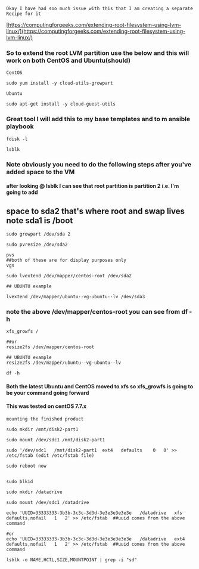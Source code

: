 ```Okay I have had soo much issue with this that I am creating a separate Recipe for it```


[https://computingforgeeks.com/extending-root-filesystem-using-lvm-linux/](https://computingforgeeks.com/extending-root-filesystem-using-lvm-linux/)

### So to extend the root LVM partition use the below and this will work on both CentOS and Ubuntu(should)

```CentOS```

````
sudo yum install -y cloud-utils-growpart
````

```Ubuntu```
````
sudo apt-get install -y cloud-guest-utils
````

### Great tool I will add this to my base templates and to m ansible playbook

````
fdisk -l

lsblk
````

### Note obviously you need to do the following steps after you've added space to the VM

#### after looking @ lsblk I can see that root partition is partition 2 i.e. I'm going to add
## space to sda2 that's where root and swap lives note sda1 is /boot

````
sudo growpart /dev/sda 2

sudo pvresize /dev/sda2

pvs
##both of these are for display purposes only
vgs

sudo lvextend /dev/mapper/centos-root /dev/sda2

## UBUNTU example

lvextend /dev/mapper/ubuntu--vg-ubuntu--lv /dev/sda3
````


### note the above /dev/mapper/centos-root you can see from df -h

````
xfs_growfs /

##or
resize2fs /dev/mapper/centos-root

## UBUNTU example
resize2fs /dev/mapper/ubuntu--vg-ubuntu--lv

df -h
````


#### Both the latest Ubuntu and CentOS moved to xfs so xfs_growfs is going to be your command going forward

#### This was tested on centOS 7.7.x


```mounting the finished product```


````
sudo mkdir /mnt/disk2-part1

sudo mount /dev/sdc1 /mnt/disk2-part1

sudo '/dev/sdc1   /mnt/disk2-part1  ext4   defaults    0   0' >> /etc/fstab (edit /etc/fstab file)

sudo reboot now


sudo blkid

sudo mkdir /datadrive

sudo mount /dev/sdc1 /datadrive

echo 'UUID=33333333-3b3b-3c3c-3d3d-3e3e3e3e3e3e   /datadrive   xfs   defaults,nofail   1   2' >> /etc/fstab  ##uuid comes from the above command

#or
echo 'UUID=33333333-3b3b-3c3c-3d3d-3e3e3e3e3e3e   /datadrive   ext4   defaults,nofail   1   2' >> /etc/fstab  ##uuid comes from the above command

lsblk -o NAME,HCTL,SIZE,MOUNTPOINT | grep -i "sd"

````

